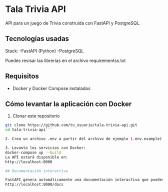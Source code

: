 # Tala Trivia API

API para un juego de Trivia construida con FastAPI y PostgreSQL.

## Tecnologías usadas 

Stack:
  -FastAPI (Python)
  -PostgreSQL
  
Puedes revisar las librerías en el archivo requirementss.txt

## Requisitos

- Docker y Docker Compose instalados

## Cómo levantar la aplicación con Docker

1. Clonar este repositorio

```bash
git clone https://github.com/tu_usuario/tala-trivia-api.git
cd tala-trivia-api```

2. Crea un archivo .env a partir del archivo de ejemplo (.env.example)

3. Levanta los servicios con Docker:
docker-compose up --build
La API estará disponible en:
http://localhost:8000

## Documentación interactiva

FastAPI genera automáticamente una documentación interactiva que puedes visitar en:
http://localhost:8000/docs

